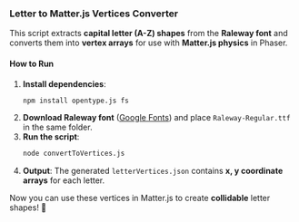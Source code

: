 ### **Letter to Matter.js Vertices Converter**  

This script extracts **capital letter (A-Z) shapes** from the **Raleway font** and converts them into **vertex arrays** for use with **Matter.js physics** in Phaser.  

#### **How to Run**  
1. **Install dependencies**:  
   ```sh
   npm install opentype.js fs 
   ```  
2. **Download Raleway font** ([Google Fonts](https://fonts.google.com/specimen/Raleway)) and place `Raleway-Regular.ttf` in the same folder.  
3. **Run the script**:  
   ```sh
   node convertToVertices.js
   ```  
4. **Output**: The generated `letterVertices.json` contains **x, y coordinate arrays** for each letter.  

Now you can use these vertices in Matter.js to create **collidable** letter shapes! 🚀
